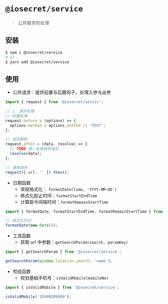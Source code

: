 # `@iosecret/service`

> 公共服务的处理

## 安装

```bash
$ npm i @iosecret/service
# or
$ yarn add @iosecret/service
```

## 使用

- 公共请求：提供前置与后置钩子，处理入参与出参

```typescript
import { request } from '@iosecret/servic';

// 1. 请求处理
// 前置处理
request.before = (options) => {
  options.method = options.method || 'POST';
};

// 返回解析
request.after = (data, resolve) => {
  // TODO 统一处理请求返回
  resolve(data);
};

// 通用请求
request({ url: '' }).then();
```

- 日期函数
  - 常规格式化： `formatDate(time, 'YYYY-MM-DD')`
  - 格式化起止时间：`formatStartEndTime`
  - 计算距今间隔时间：`formatRemainStartTime`

```typescript
import { formatDate, formatStartEndTime, formatRemainStartTime } from '@iosecret/service';

// 格式化时间
formatDate(new Date());
```

- 工具函数
  - 获取 url 中参数：`getSearchParam(search, paramKey)`

```typescript
import { getSearchParam } from '@iosecret/service';

getSearchParam(window.location.search, 'name');
```

- 校验函数
  - 校验基础手机号：`isValidMobile(mobileNo)`

```typescript
import { isValidMobile } from '@iosecret/service';

isValidMobile('15999299999');
```
